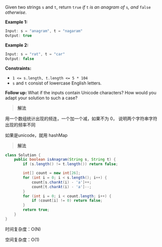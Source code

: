 Given two strings `s` and `t`, return `true` *if* `t` *is an anagram of* `s`*, and* `false` *otherwise*.

 

**Example 1:**

```java
Input: s = "anagram", t = "nagaram"
Output: true
```

**Example 2:**

```java
Input: s = "rat", t = "car"
Output: false
```

 

**Constraints:**

- `1 <= s.length, t.length <= 5 * 104`
- `s` and `t` consist of lowercase English letters.

 

**Follow up:** What if the inputs contain Unicode characters? How would you adapt your solution to such a case?

> **解法**

用一个数组统计出现的频连，一个加一个减，如果不为 0， 说明两个字符串字符出现的频率不同

如果是unicode，就用 hashMap

> **解法**

```java
class Solution {
    public boolean isAnagram(String s, String t) {
        if (s.length() != t.length()) return false;

        int[] count = new int[26];
        for (int i = 0; i < s.length(); i++) {
            count[s.charAt(i) - 'a']++;
            count[t.charAt(i) - 'a']--;
        }
        for (int i = 0; i < count.length; i++) {
            if (count[i] != 0) return false;
        }
        return true;
    }
}
```

时间复杂度：O(N)

空间复杂度：O(1)
